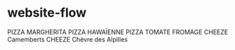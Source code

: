 # website-flow

PIZZA MARGHERITA
PIZZA HAWAÏENNE
PIZZA TOMATE FROMAGE
CHEEZE Camemberts
CHEEZE Chèvre des Alpilles